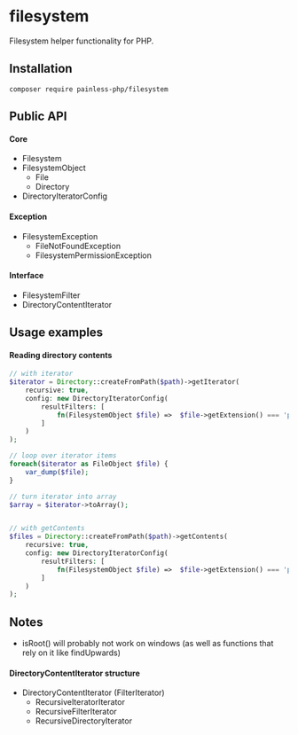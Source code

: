 # filesystem

Filesystem helper functionality for PHP.

## Installation

```
composer require painless-php/filesystem
```

## Public API

#### Core

* Filesystem
* FilesystemObject
    * File
    * Directory
* DirectoryIteratorConfig

#### Exception

* FilesystemException
    * FileNotFoundException
    * FilesystemPermissionException

#### Interface

* FilesystemFilter
* DirectoryContentIterator

## Usage examples

#### Reading directory contents

```php
// with iterator
$iterator = Directory::createFromPath($path)->getIterator(
    recursive: true,
    config: new DirectoryIteratorConfig(
        resultFilters: [
            fn(FilesystemObject $file) =>  $file->getExtension() === 'php'
        ]
    )
);

// loop over iterator items
foreach($iterator as FileObject $file) {
    var_dump($file);
}

// turn iterator into array
$array = $iterator->toArray();


// with getContents
$files = Directory::createFromPath($path)->getContents(
    recursive: true,
    config: new DirectoryIteratorConfig(
        resultFilters: [
            fn(FilesystemObject $file) =>  $file->getExtension() === 'php'
        ]
    )
);
```

## Notes
- isRoot() will probably not work on windows (as well as functions that rely on it like findUpwards)

#### DirectoryContentIterator structure

- DirectoryContentIterator (FilterIterator)
    - RecursiveIteratorIterator
    - RecursiveFilterIterator
    - RecursiveDirectoryIterator
